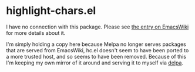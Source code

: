 # highlight-chars.el

I have no connection with this package. Please see [the entry on
EmacsWiki](https://www.emacswiki.org/emacs/ShowWhiteSpace#HighlightChars)
for more details about it.

I'm simply holding a copy here because Melpa no longer serves packages that
are served from EmacsWiki, hc.el doesn't seem to have been ported to a more
trusted host, and so seems to have been removed. Because of this I'm keeping
my own mirror of it around and serving it to myself via
[delpa](https://blog.davep.org/delpa/).
